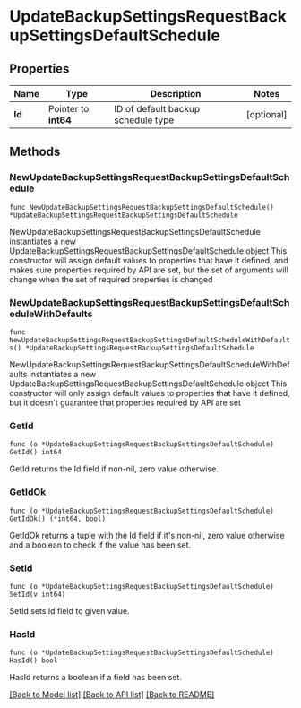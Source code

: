 # UpdateBackupSettingsRequestBackupSettingsDefaultSchedule

## Properties

Name | Type | Description | Notes
------------ | ------------- | ------------- | -------------
**Id** | Pointer to **int64** | ID of default backup schedule type | [optional] 

## Methods

### NewUpdateBackupSettingsRequestBackupSettingsDefaultSchedule

`func NewUpdateBackupSettingsRequestBackupSettingsDefaultSchedule() *UpdateBackupSettingsRequestBackupSettingsDefaultSchedule`

NewUpdateBackupSettingsRequestBackupSettingsDefaultSchedule instantiates a new UpdateBackupSettingsRequestBackupSettingsDefaultSchedule object
This constructor will assign default values to properties that have it defined,
and makes sure properties required by API are set, but the set of arguments
will change when the set of required properties is changed

### NewUpdateBackupSettingsRequestBackupSettingsDefaultScheduleWithDefaults

`func NewUpdateBackupSettingsRequestBackupSettingsDefaultScheduleWithDefaults() *UpdateBackupSettingsRequestBackupSettingsDefaultSchedule`

NewUpdateBackupSettingsRequestBackupSettingsDefaultScheduleWithDefaults instantiates a new UpdateBackupSettingsRequestBackupSettingsDefaultSchedule object
This constructor will only assign default values to properties that have it defined,
but it doesn't guarantee that properties required by API are set

### GetId

`func (o *UpdateBackupSettingsRequestBackupSettingsDefaultSchedule) GetId() int64`

GetId returns the Id field if non-nil, zero value otherwise.

### GetIdOk

`func (o *UpdateBackupSettingsRequestBackupSettingsDefaultSchedule) GetIdOk() (*int64, bool)`

GetIdOk returns a tuple with the Id field if it's non-nil, zero value otherwise
and a boolean to check if the value has been set.

### SetId

`func (o *UpdateBackupSettingsRequestBackupSettingsDefaultSchedule) SetId(v int64)`

SetId sets Id field to given value.

### HasId

`func (o *UpdateBackupSettingsRequestBackupSettingsDefaultSchedule) HasId() bool`

HasId returns a boolean if a field has been set.


[[Back to Model list]](../README.md#documentation-for-models) [[Back to API list]](../README.md#documentation-for-api-endpoints) [[Back to README]](../README.md)


